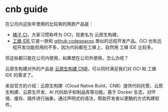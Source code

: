 # cnb guide

在公司内这些年使用的比较爽的两款产品是：
- [橘子 CI](https://oci.woa.com/)，大家习惯称呼为 OCI，现更名为 云原生构建。
- [工蜂 IDE](https://git.woa.com/dashboard/ide),它是一款和 [github codespaces](https://github.com/codespaces) 类似的远程开发产品。OCI 也有远程开发功能但用的不多，因为代码都在工蜂上，自然用 工蜂 IDE 比较多。

但这些都只能在公司内使用，如果想在公司外使用，怎么办呢？

云原生构建对外的产品是 [云原生构建 CNB](https://cloud.tencent.com/product/cnb)，可以同时满足我们对 OCI 和 工蜂 IDE 的需求了。

来自官方的介绍：云原生构建（Cloud Native Build，CNB）提供代码托管、云原生构建、云原生开发、AI 代码助手和制品库等功能。基于 Docker 生态，对环境、缓存、插件进行抽象，通过声明式的语法，帮助开发者以更酷的方式构建软件。